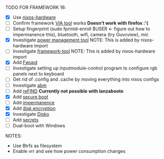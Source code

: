 TODO FOR FRAMEWORK 16:
- [x] Use [nixos-hardware](https://github.com/NixOS/nixos-hardware/tree/master/framework/16-inch/7040-amd)
- [ ] Confirm framework [VIA tool](https://keyboard.frame.work/) works **Doesn't work with firefox :'(**
- [ ] Setup fingerprint (sudo fprintd-enroll $USER <- figure out how to impermanence this), bluetooth, wifi, camera (try Guvcview), mic
- [x] Investigate [power management tool](https://gitlab.freedesktop.org/upower/power-profiles-daemon) NOTE: This is added by nixos-hardware import
- [ ] Investigate [framework-tool](https://github.com/FrameworkComputer/framework-system) NOTE: This is added by nixos-hardware import
- [x] Add [Fwupd](https://wiki.nixos.org/wiki/Fwupd)
- [ ] Investigate setting up inputmodule-control program to configure rgb panels next to keyboard
- [ ] Get rid of .config and .cache by moving everything into nixos configs
- [ ] Investigate [abm](https://community.frame.work/t/adaptive-backlight-management-abm/41055)
- [ ] Add [reFIND](https://nixos.wiki/wiki/REFInd) **Currently not possible with lanzaboote**
- [x] Add [secure boot](https://github.com/nix-community/lanzaboote/blob/master/docs/QUICK_START.md)
- [ ] Add [impermanence](https://nixos.wiki/wiki/Impermanence)
- [x] Add [disk encryption](https://nixos.wiki/wiki/Full_Disk_Encryption)
- [x] Investigate [Disko](https://nixos.wiki/wiki/Disko)
- [ ] Add [secrets](https://github.com/Mic92/sops-nix)
- [ ] Dual-boot with Windows

NOTES:
- Use Btrfs as filesystem
- Enable vrr and see how power consumption changes
